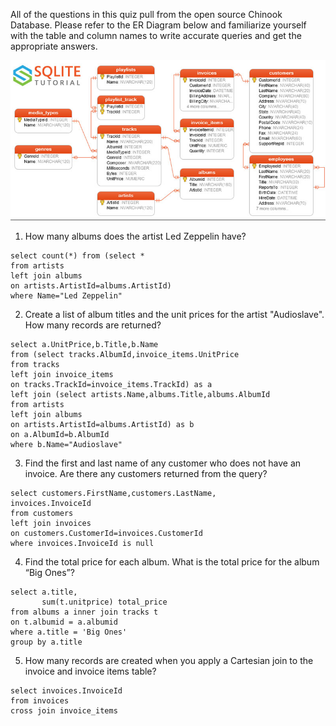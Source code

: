 All of the questions in this
quiz pull from the open source Chinook Database. Please refer to the ER Diagram below and familiarize yourself with the table and
column names to write accurate queries and get the appropriate
answers.

![01](https://raw.githubusercontent.com/suereey/Coursera_SQL_LeiLearning/main/screenshot/practicequiz/01_ChinookDatabase.png)

1. How many albums does the artist Led Zeppelin have?
```
select count(*) from (select *
from artists
left join albums
on artists.ArtistId=albums.ArtistId)
where Name="Led Zeppelin"
```

2. Create a list of album titles and the unit prices for the artist "Audioslave". How many records are returned?
```
select a.UnitPrice,b.Title,b.Name
from (select tracks.AlbumId,invoice_items.UnitPrice
from tracks
left join invoice_items
on tracks.TrackId=invoice_items.TrackId) as a
left join (select artists.Name,albums.Title,albums.AlbumId
from artists
left join albums
on artists.ArtistId=albums.ArtistId) as b
on a.AlbumId=b.AlbumId
where b.Name="Audioslave"
```

3. Find the first and last name of any customer who does not have an invoice. Are there any customers returned from the query?
```
select customers.FirstName,customers.LastName,
invoices.InvoiceId
from customers
left join invoices
on customers.CustomerId=invoices.CustomerId
where invoices.InvoiceId is null
```

4. Find the total price for each album. What is the total price for the album “Big Ones”?
```
select a.title, 
       sum(t.unitprice) total_price
from albums a inner join tracks t 
on t.albumid = a.albumid
where a.title = 'Big Ones'
group by a.title
```

5. How many records are created when you apply a Cartesian join to the invoice and invoice items table?
```
select invoices.InvoiceId
from invoices
cross join invoice_items
```